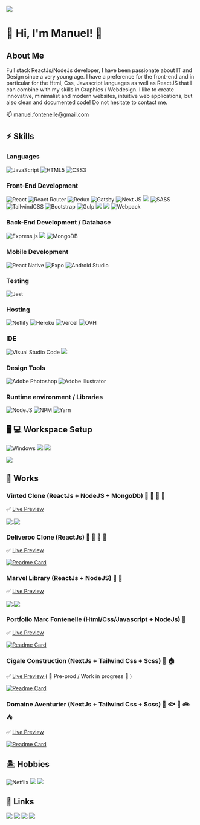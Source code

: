 ![](https://komarev.com/ghpvc/?username=your-github-manuelfontenelle&style=for-the-badge)

# 👋 Hi, I'm Manuel! 👋

## About Me

Full stack ReactJs/NodeJs developer, I have been passionate about IT and Design since a very young age.
I have a preference for the front-end and in particular for the Html, Css, Javascript languages ​​as well as ReactJS that I can combine with my skills in Graphics / Webdesign.
I like to create innovative, minimalist and modern websites, intuitive web applications, but also clean and documented code!
Do not hesitate to contact me.

📫 manuel.fontenelle@gmail.com

## :zap: Skills

### Languages
![JavaScript](https://img.shields.io/badge/javascript-%23323330.svg?style=for-the-badge&logo=javascript&logoColor=%23F7DF1E)
![HTML5](https://img.shields.io/badge/html5-%23E34F26.svg?style=for-the-badge&logo=html5&logoColor=white)
![CSS3](https://img.shields.io/badge/css3-%231572B6.svg?style=for-the-badge&logo=css3&logoColor=white)


### Front-End Development
![React](https://img.shields.io/badge/react-%2320232a.svg?style=for-the-badge&logo=react&logoColor=%2361DAFB)
![React Router](https://img.shields.io/badge/React_Router-CA4245?style=for-the-badge&logo=react-router&logoColor=white)
![Redux](https://img.shields.io/badge/redux-%23593d88.svg?style=for-the-badge&logo=redux&logoColor=white)
![Gatsby](https://img.shields.io/badge/Gatsby-%23663399.svg?style=for-the-badge&logo=gatsby&logoColor=white)
![Next JS](https://img.shields.io/badge/Next-black?style=for-the-badge&logo=next.js&logoColor=white)
<img src="https://img.shields.io/badge/Vite-B73BFE?style=for-the-badge&logo=vite&logoColor=FFD62E" />
![SASS](https://img.shields.io/badge/SASS-hotpink.svg?style=for-the-badge&logo=SASS&logoColor=white)
![TailwindCSS](https://img.shields.io/badge/tailwindcss-%2338B2AC.svg?style=for-the-badge&logo=tailwind-css&logoColor=white)
![Bootstrap](https://img.shields.io/badge/bootstrap-%23563D7C.svg?style=for-the-badge&logo=bootstrap&logoColor=white)
![Gulp](https://img.shields.io/badge/GULP-%23CF4647.svg?style=for-the-badge&logo=gulp&logoColor=white)
<img src="https://img.shields.io/badge/Stripe-626CD9?style=for-the-badge&logo=Stripe&logoColor=white" />
<img src="https://img.shields.io/badge/Font_Awesome-339AF0?style=for-the-badge&logo=fontawesome&logoColor=white" />
![Webpack](https://img.shields.io/badge/webpack-%238DD6F9.svg?style=for-the-badge&logo=webpack&logoColor=black)



### Back-End Development / Database
![Express.js](https://img.shields.io/badge/express.js-%23404d59.svg?style=for-the-badge&logo=express&logoColor=%2361DAFB)
<img src="https://img.shields.io/badge/Postman-FF6C37?style=for-the-badge&logo=Postman&logoColor=white" />
![MongoDB](https://img.shields.io/badge/MongoDB-%234ea94b.svg?style=for-the-badge&logo=mongodb&logoColor=white)

### Mobile Development
![React Native](https://img.shields.io/badge/react_native-%2320232a.svg?style=for-the-badge&logo=react&logoColor=%2361DAFB)
![Expo](https://img.shields.io/badge/expo-1C1E24?style=for-the-badge&logo=expo&logoColor=#D04A37)
![Android Studio](https://img.shields.io/badge/Android%20Studio-3DDC84.svg?style=for-the-badge&logo=android-studio&logoColor=white)

### Testing
![Jest](https://img.shields.io/badge/-jest-%23C21325?style=for-the-badge&logo=jest&logoColor=white)

### Hosting
![Netlify](https://img.shields.io/badge/netlify-%23000000.svg?style=for-the-badge&logo=netlify&logoColor=#00C7B7)
![Heroku](https://img.shields.io/badge/heroku-%23430098.svg?style=for-the-badge&logo=heroku&logoColor=white)
![Vercel](https://img.shields.io/badge/vercel-%23000000.svg?style=for-the-badge&logo=vercel&logoColor=white)
![OVH](https://img.shields.io/badge/ovh-%23123F6D.svg?style=for-the-badge&logo=ovh&logoColor=#123F6D)

### IDE
![Visual Studio Code](https://img.shields.io/badge/Visual%20Studio%20Code-0078d7.svg?style=for-the-badge&logo=visual-studio-code&logoColor=white)
<img src="https://img.shields.io/badge/sublime_text-%23575757.svg?&style=for-the-badge&logo=sublime-text&logoColor=important" />

### Design Tools
![Adobe Photoshop](https://img.shields.io/badge/adobe%20photoshop-%2331A8FF.svg?style=for-the-badge&logo=adobe%20photoshop&logoColor=white)
![Adobe Illustrator](https://img.shields.io/badge/adobe%20illustrator-%23FF9A00.svg?style=for-the-badge&logo=adobe%20illustrator&logoColor=white)

### Runtime environment / Libraries
![NodeJS](https://img.shields.io/badge/node.js-6DA55F?style=for-the-badge&logo=node.js&logoColor=white)
![NPM](https://img.shields.io/badge/NPM-%23000000.svg?style=for-the-badge&logo=npm&logoColor=white)
![Yarn](https://img.shields.io/badge/yarn-%232C8EBB.svg?style=for-the-badge&logo=yarn&logoColor=white)


## :desktop_computer: :computer: Workspace Setup
![Windows](https://img.shields.io/badge/Windows-0078D6?style=for-the-badge&logo=windows&logoColor=white)
<img src="https://img.shields.io/badge/NVIDIA-RTX_3060-76B900?style=for-the-badge&logo=nvidia&logoColor=white" />
<img src="https://img.shields.io/badge/Intel-Core_i7_10th-0071C5?style=for-the-badge&logo=intel&logoColor=white" />

<img src="https://img.shields.io/badge/Windows-DELL_XPS_15-0078D6?style=for-the-badge&logo=windows&logoColor=white" />





## :briefcase: Works

### Vinted Clone (ReactJs + NodeJS + MongoDb) :dress: :jeans: :tshirt: :handbag: 
:white_check_mark: 
<a href="https://vinted-frontend-manuelf.netlify.app/" target="_blank">
 Live Preview
</a>

<a href="https://github.com/manuelfontenelle/vinted-frontend-manuelf">
  <img align="center" src="https://github-readme-stats.vercel.app/api/pin/?username=manuelfontenelle&theme=chartreuse-dark&repo=vinted-frontend-manuelf" />
</a>
<a href="https://github.com/manuelfontenelle/vinted-backend-manuelf">
  <img align="center" src="https://github-readme-stats.vercel.app/api/pin/?username=manuelfontenelle&theme=chartreuse-dark&repo=vinted-backend-manuelf" />
</a>



 
### Deliveroo Clone (ReactJs) :hamburger: :pizza: :sushi: :poultry_leg:
:white_check_mark: 
<a href="https://deliveroo-frontend-manuelf.netlify.app/" target="_blank">
 Live Preview
</a>

[![Readme Card](https://github-readme-stats.vercel.app/api/pin/?username=manuelfontenelle&theme=chartreuse-dark&repo=deliveroo-frontend)](https://github.com/manuelfontenelle/deliveroo-frontend)

### Marvel Library (ReactJs + NodeJS) :superhero: :robot:
:white_check_mark: 
<a href="https://marvel-manuelf.netlify.app/" target="_blank">
 Live Preview
</a>

<a href="https://github.com/manuelfontenelle/marvel-front-end">
  <img align="center" src="https://github-readme-stats.vercel.app/api/pin/?username=manuelfontenelle&theme=chartreuse-dark&repo=marvel-front-end" />
</a>
<a href="https://github.com/manuelfontenelle/marvel-back-end">
  <img align="center" src="https://github-readme-stats.vercel.app/api/pin/?username=manuelfontenelle&theme=chartreuse-dark&repo=marvel-back-end" />
</a>


### Portfolio Marc Fontenelle (Html/Css/Javascript + NodeJs) :art:
:white_check_mark: 
<a href="https://www.marc-fontenelle.com/" target="_blank">
 Live Preview
</a>

[![Readme Card](https://github-readme-stats.vercel.app/api/pin/?username=manuelfontenelle&theme=chartreuse-dark&repo=marc-fontenelle.com)](https://github.com/manuelfontenelle/marc-fontenelle.com)

### Cigale Construction (NextJs + Tailwind Css + Scss) :construction_worker: :house:
:white_check_mark: 
<a href="https://cigale-construction.netlify.app/" target="_blank">
 Live Preview
</a> ( :construction: Pre-prod / Work in progress :construction: )

[![Readme Card](https://github-readme-stats.vercel.app/api/pin/?username=manuelfontenelle&theme=chartreuse-dark&repo=cigale-construction)](https://github.com/manuelfontenelle/cigale-construction)


### Domaine Aventurier (NextJs + Tailwind Css + Scss) :bear: :fish: :evergreen_tree: :bike: :tent:
:white_check_mark: 
<a href="https://domaine-aventurier-i18n.vercel.app/" target="_blank">
 Live Preview
</a>

[![Readme Card](https://github-readme-stats.vercel.app/api/pin/?username=manuelfontenelle&theme=dark&repo=domaine-aventurier-i18n)](https://github.com/manuelfontenelle/domaine-aventurier-i18n)



## :desert_island: Hobbies
![Netflix](https://img.shields.io/badge/Netflix-E50914?style=for-the-badge&logo=netflix&logoColor=white)
<img src="https://img.shields.io/badge/Counter_Strike-000000?style=for-the-badge&logo=counter-strike&logoColor=white" />
<img src="https://img.shields.io/badge/Twitch-9146FF?style=for-the-badge&logo=twitch&logoColor=white" />




## :link: Links

  <a href="https://www.linkedin.com/in/manuel-fontenelle-b406b563/"><img src="https://img.shields.io/badge/linkedin-%230077B5.svg?style=for-the-badge&logo=linkedin&logoColor=white" /></a>
    <a href="https://drive.google.com/file/d/10Fr1DN79VqqNUJpDnpbO07FXn_NKBM_0/view?usp=sharing"><img src="https://camo.githubusercontent.com/1703529ec72a87cde0bb2cd12c4c6ecf9d939483be1faba6a31629e1e4d6e51b/68747470733a2f2f696d672e736869656c64732e696f2f62616467652f526573756d652d3432383546343f7374796c653d666f722d7468652d6261646765266c6f676f3d726561642d7468652d646f6373266c6f676f436f6c6f723d7768697465" /></a>
  <a href="https://github.com/manuelfontenelle"><img src="https://img.shields.io/badge/github-%23121011.svg?style=for-the-badge&logo=github&logoColor=white" /></a>
 <a href="mailto:manuel.fontenelle@gmail.com"><img src="https://img.shields.io/badge/Gmail-D14836?style=for-the-badge&logo=gmail&logoColor=white" /></a>

 
 



<!--

- 🔭 I’m currently working on ...
- 🌱 I’m currently learning ...
- 👯 I’m looking to collaborate on ...
- 🤔 I’m looking for help with ...
- 💬 Ask me about ...
- 📫 How to reach me: ...
- 😄 Pronouns: ...
- ⚡ Fun fact: ...

 <img src="https://camo.githubusercontent.com/1703529ec72a87cde0bb2cd12c4c6ecf9d939483be1faba6a31629e1e4d6e51b/68747470733a2f2f696d672e736869656c64732e696f2f62616467652f526573756d652d3432383546343f7374796c653d666f722d7468652d6261646765266c6f676f3d726561642d7468652d646f6373266c6f676f436f6c6f723d7768697465" />

 <img src="https://img.shields.io/badge/website-000000?style=for-the-badge&logo=About.me&logoColor=white" />
 <img src="https://camo.githubusercontent.com/ab72ae5db00243ec4f11facf797aa36886b029012a99146e3ab955cde788b878/68747470733a2f2f696d672e736869656c64732e696f2f62616467652f506f7274666f6c696f2d3533343066663f7374796c653d666f722d7468652d6261646765266c6f676f3d476f6f676c652d6368726f6d65266c6f676f436f6c6f723d7768697465" />


<img src="https://visitor-badge-reloaded.herokuapp.com/badge?page_id=<manuelfontenelle&color=275992&lcolor=0d3867&style=for-the-badge&logo=Github&text=views" />
<img  src="https://github-readme-stats.vercel.app/api/top-langs/?username=manuelfontenelle&layout=compact&theme=dark"/>
<img align="left" width="47%" src="https://github-readme-stats.vercel.app/api?username=manuelfontenelle&show_icons=true&theme=dark"/>
![Visitor Count](https://profile-counter.glitch.me/manuelfontenelle/count.svg)
# Hi there 👋

[![Anurag's GitHub stats](https://github-readme-stats.vercel.app/api?username=manuelfontenelle&show_icons=true&theme=dark)](https://github.com/manuelfontenelle)

[![Top Langs](https://github-readme-stats.vercel.app/api/top-langs/?username=manuelfontenelle&layout=compact&theme=dark)](https://github.com/manuelfontenelle)



[![Anurag's GitHub stats](https://github-readme-stats.vercel.app/api?username=manuelfontenelle&show_icons=true&theme=chartreuse-dark)](https://github.com/manuelfontenelle)

[![Top Langs](https://github-readme-stats.vercel.app/api/top-langs/?username=manuelfontenelle&langs_count=5)](https://github.com/manuelfontenelle)

[![Readme Card](https://github-readme-stats.vercel.app/api/pin/?username=anuraghazra&repo=github-readme-stats)](https://github.com/anuraghazra/github-readme-stats)

<a href="https://github.com/anuraghazra/github-readme-stats">
  <img align="center" src="https://github-readme-stats.vercel.app/api/pin/?username=anuraghazra&repo=github-readme-stats" />
</a>
<a href="https://github.com/anuraghazra/convoychat">
  <img align="center" src="https://github-readme-stats.vercel.app/api/pin/?username=anuraghazra&repo=convoychat" />
</a>

[![Anurag's GitHub stats](https://github-readme-stats.vercel.app/api?username=manuelfontenelle&show_icons=true&theme=tokyonight)](https://github.com/manuelfontenelle)

[![Top Langs](https://github-readme-stats.vercel.app/api/top-langs/?username=manuelfontenelle&layout=compact)](https://github.com/manuelfontenelle)

**manuelfontenelle/manuelfontenelle** is a ✨ _special_ ✨ repository because its `README.md` (this file) appears on your GitHub profile.

Here are some ideas to get you started:

- 🔭 I’m currently working on ...
- 🌱 I’m currently learning ...
- 👯 I’m looking to collaborate on ...
- 🤔 I’m looking for help with ...
- 💬 Ask me about ...
- 📫 How to reach me: ...
- 😄 Pronouns: ...
- ⚡ Fun fact: ...
-->

